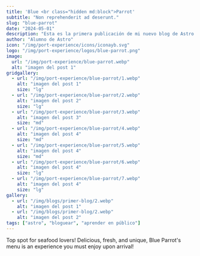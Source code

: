 ```yaml
---
title: 'Blue <br class="hidden md:block">Parrot'
subtitle: "Non reprehenderit ad deserunt."
slug: "blue-parrot"
date: "2024-05-01"
description: "Esta es la primera publicación de mi nuevo blog de Astro."
author: "Alumno de Astro"
icon: "/img/port-experience/icons/iconayb.svg"
logo: "/img/port-experience/logos/blue-parrot.png"
image:
  url: "/img/port-experience/blue-parrot.webp"
  alt: "imagen del post 1"
gridgallery:
  - url: "/img/port-experience/blue-parrot/1.webp"
    alt: "imagen del post 1"
    size: "lg"
  - url: "/img/port-experience/blue-parrot/2.webp"
    alt: "imagen del post 2"
    size: "lg"
  - url: "/img/port-experience/blue-parrot/3.webp"
    alt: "imagen del post 3"
    size: "md"
  - url: "/img/port-experience/blue-parrot/4.webp"
    alt: "imagen del post 4"
    size: "md"
  - url: "/img/port-experience/blue-parrot/5.webp"
    alt: "imagen del post 4"
    size: "md"
  - url: "/img/port-experience/blue-parrot/6.webp"
    alt: "imagen del post 4"
    size: "lg"
  - url: "/img/port-experience/blue-parrot/7.webp"
    alt: "imagen del post 4"
    size: "lg"
gallery:
  - url: "/img/blogs/primer-blog/2.webp"
    alt: "imagen del post 1"
  - url: "/img/blogs/primer-blog/2.webp"
    alt: "imagen del post 2"
tags: ["astro", "bloguear", "aprender en público"]
---
```



Top spot for seafood lovers! Delicious, fresh, and unique, Blue Parrot's menu is an experience you must enjoy&nbsp;upon&nbsp;arrival!  
